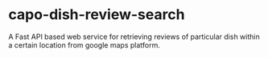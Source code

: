 # capo-dish-review-search
A Fast API based web service for retrieving reviews of particular dish within a certain location from google maps platform.
